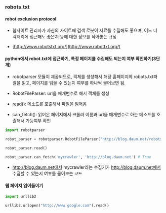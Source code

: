 ### robots.txt
#### robot exclusion protocol

- 웹사이트 관리자가 자신의 사이트에 검색 로봇이 자료를 수집해도 좋으며, 어느 디렉터리에 접근해도 좋은지 등에 대한 정보를 적어놓는 규정

- [http://www.robotstxt.org/](http://www.robottxt.org/)

#### python에서 robot.txt에 접근하기, 특정 페이지를 수집해도 되는지 여부 확인하기(3단계)
-  robotparser 모듈이 제공되므로, 객체를 생성해서 해당 홈페이지의 robots.txt파일을 읽고, 페이지를 읽을 수 있는지 여부를 하나씩 물어보면 됨.

- RobotFileParser: url을 매개변수로 해서 객체를 생성
- read(): 메소드를 호출해서 파일을 읽어옴
- can_fetch(): 읽어온 페이지에서 크롤러 이름과 url을 매개변수로 하는 메소드를 호출해서 가능여부 확인

```python
import robotparser

robot_parser = robotparser.RobotFileParser("http://blog.daum.net/robots.txt")

robot_parser.read()

robot_parser.can_fetch('mycrawler', 'http://blog.daum.net') # True
```
- http://blog.daum.net에서 mycrawler라는 수집기가 http://blog.daum.net에서 수집할 수 있는지 여부를 물어보는 코드

#### 웹 페이지 읽어들이기

```python
import urllib2

urllib2.urlopen("http://www.google.com").read()
```
